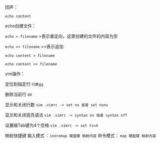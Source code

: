 回声：

`echo content`

echo创建文件：

`echo > filename`		>表示重定向，这里创建的文件的内容为空

`echo >> filename`	>>表示追加

`echo content > filename`

`echo content >> filename`

vim操作：

定位到指定行	`行数gg`

删除当前行	`dd`

显示和关闭行数	`vim .vimrc -> set nu 或者 set nonu`

显示和关闭高亮语法	`vim .vimrc -> syntax on 或者 syntax off`

设置缩Tab键为4个空格	`vim .vimrc -> set ts=4`

映射快捷键	输入模式	：`inoremap 键盘键 映射内容`	命令模式：	`map 键盘键 映射内容`